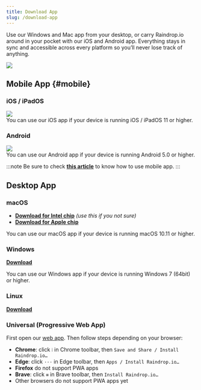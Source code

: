 ```yaml
---
title: Download App
slug: /download-app
---
```


Use our Windows and Mac app from your desktop, or carry Raindrop.io around in your pocket with our iOS and Android app.
Everything stays in sync and accessible across every platform so you’ll never lose track of anything.

![](devices.png)

## Mobile App {#mobile}

### iOS / iPadOS
[![](ios.svg)](https://raindrop.io/r/app/ios)  
You can use our iOS app if your device is running iOS / iPadOS 11 or higher.

### Android
[![](android.svg)](https://raindrop.io/r/app/android)  
You can use our Android app if your device is running Android 5.0 or higher.

:::note
Be sure to check [**this article**](../../using/mobile-app/index.md) to know how to use mobile app.
:::

## Desktop App
### macOS
- [**Download for Intel chip**](https://raindrop.io/r/app/macos) *(use this if you not sure)*
- [**Download for Apple chip**](https://raindrop.io/r/app/macos-arm)

You can use our macOS app if your device is running macOS 10.11 or higher.

### Windows
[**Download**](https://raindrop.io/r/app/windows)

You can use our Windows app if your device is running Windows 7 (64bit) or higher.

### Linux
[**Download**](https://raindrop.io/r/app/linux)

### Universal (Progressive Web App)
First open our [web app](https://app.raindrop.io). Then follow steps depending on your browser:
- **Chrome**: click `⁞` in Chrome toolbar, then `Save and Share / Install Raindrop.io…`
- **Edge**: click `···` in Edge toolbar, then `Apps / Install Raindrop.io…`
- **Firefox** do not support PWA apps
- **Brave**: click `≡` in Brave toolbar, then `Install Raindrop.io…`
- Other browsers do not support PWA apps yet